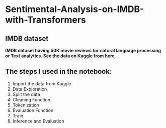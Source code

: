 # Sentimental-Analysis-on-IMDB-with-Transformers

## IMDB dataset
**IMDB dataset having 50K movie reviews for natural language processing or Text analytics. See the data on Kaggle from [here](https://www.kaggle.com/datasets/lakshmi25npathi/imdb-dataset-of-50k-movie-reviews/data)**

## The steps I used in the notebook:
1) Import the data from Kaggle
2) Data Exploration
3) Split the data
4) Cleaning Function
5) Tokenization
6) Evaluation Function
7) Train
8) Inference and Evaluation

